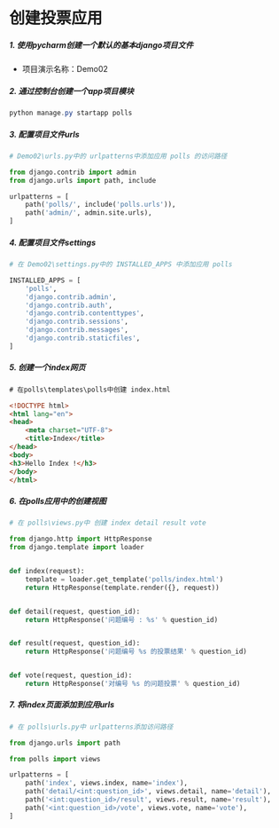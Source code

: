 # 创建投票应用



##### 1. 使用pycharm创建一个默认的基本django项目文件

- 项目演示名称：Demo02



##### 2. 通过控制台创建一个app项目模块

```powershell
python manage.py startapp polls
```



##### 3.  配置项目文件urls

```python
# Demo02\urls.py中的 urlpatterns中添加应用 polls 的访问路径

from django.contrib import admin
from django.urls import path, include

urlpatterns = [
    path('polls/', include('polls.urls')),
    path('admin/', admin.site.urls),
]
```



##### 4. 配置项目文件settings

```python
# 在 Demo02\settings.py中的 INSTALLED_APPS 中添加应用 polls

INSTALLED_APPS = [
    'polls',
    'django.contrib.admin',
    'django.contrib.auth',
    'django.contrib.contenttypes',
    'django.contrib.sessions',
    'django.contrib.messages',
    'django.contrib.staticfiles',
]
```



##### 5. 创建一个index网页

```html
# 在polls\templates\polls中创建 index.html 

<!DOCTYPE html>
<html lang="en">
<head>
    <meta charset="UTF-8">
    <title>Index</title>
</head>
<body>
<h3>Hello Index !</h3>
</body>
</html>
```



##### 6. 在polls应用中的创建视图

```python
# 在 polls\views.py中 创建 index detail result vote

from django.http import HttpResponse
from django.template import loader


def index(request):
    template = loader.get_template('polls/index.html')
    return HttpResponse(template.render({}, request))


def detail(request, question_id):
    return HttpResponse('问题编号 : %s' % question_id)


def result(request, question_id):
    return HttpResponse('问题编号 %s 的投票结果' % question_id)


def vote(request, question_id):
    return HttpResponse('对编号 %s 的问题投票' % question_id)
```





##### 7. 将index页面添加到应用urls

```python
# 在 polls\urls.py中 urlpatterns添加访问路径

from django.urls import path

from polls import views

urlpatterns = [
    path('index', views.index, name='index'),
    path('detail/<int:question_id>', views.detail, name='detail'),
    path('<int:question_id>/result', views.result, name='result'),
    path('<int:question_id>/vote', views.vote, name='vote'),
]
```